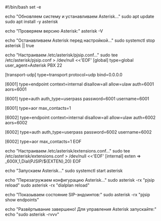 #!/bin/bash
set -e

echo "Обновляем систему и устанавливаем Asterisk..."
sudo apt update
sudo apt install -y asterisk

echo "Проверяем версию Asterisk:"
asterisk -V

echo "Останавливаем Asterisk перед настройкой..."
sudo systemctl stop asterisk || true

echo "Настраиваем /etc/asterisk/pjsip.conf..."
sudo tee /etc/asterisk/pjsip.conf > /dev/null <<'EOF'
[global]
type=global
user_agent=Asterisk PBX 22

[transport-udp]
type=transport
protocol=udp
bind=0.0.0.0

[6001]
type=endpoint
context=internal
disallow=all
allow=ulaw
auth=6001
aors=6001

[6001]
type=auth
auth_type=userpass
password=6001
username=6001

[6001]
type=aor
max_contacts=1

[6002]
type=endpoint
context=internal
disallow=all
allow=ulaw
auth=6002
aors=6002

[6002]
type=auth
auth_type=userpass
password=6002
username=6002

[6002]
type=aor
max_contacts=1
EOF

echo "Настраиваем /etc/asterisk/extensions.conf..."
sudo tee /etc/asterisk/extensions.conf > /dev/null <<'EOF'
[internal]
exten => _600X,1,Dial(PJSIP/${EXTEN},20)
EOF

echo "Запускаем Asterisk..."
sudo systemctl start asterisk

echo "Перезагружаем конфигурацию Asterisk..."
sudo asterisk -rx "pjsip reload"
sudo asterisk -rx "dialplan reload"

echo "Показываем состояние SIP-эндоинтов:"
sudo asterisk -rx "pjsip show endpoints"

echo "Развёртывание завершено! Для управления Asterisk запускайте:"
echo "sudo asterisk -rvvv"
